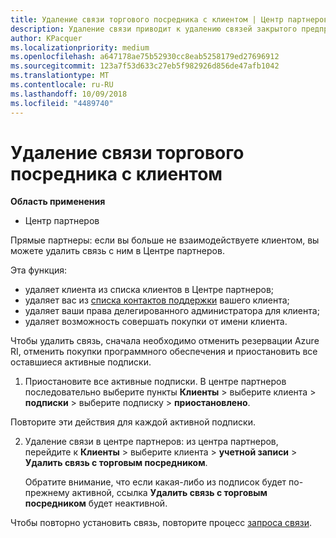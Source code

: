 ```yaml
---
title: Удаление связи торгового посредника с клиентом | Центр партнеров
description: Удаление связи приводит к удалению связей закрытого предприятия из представления в Центре партнеров.
author: KPacquer
ms.localizationpriority: medium
ms.openlocfilehash: a647178ae75b52930cc8eab5258179ed27696912
ms.sourcegitcommit: 123a7f53d633c27eb5f982926d856de47afb1042
ms.translationtype: MT
ms.contentlocale: ru-RU
ms.lasthandoff: 10/09/2018
ms.locfileid: "4489740"
---
```

# <a name="remove-a-reseller-relationship-with-a-customer"></a>Удаление связи торгового посредника с клиентом

**Область применения**

-   Центр партнеров

Прямые партнеры: если вы больше не взаимодействуете клиентом, вы можете удалить связь с ним в Центре партнеров. 

Эта функция:
*  удаляет клиента из списка клиентов в Центре партнеров;
*  удаляет вас из [списка контактов поддержки](assign-support-contacts.md) вашего клиента;
*  удаляет ваши права делегированного администратора для клиента;
*  удаляет возможность совершать покупки от имени клиента.

Чтобы удалить связь, сначала необходимо отменить резервации Azure RI, отменить покупки программного обеспечения и приостановить все оставшиеся активные подписки.

1.  Приостановите все активные подписки. В центре партнеров последовательно выберите пункты **Клиенты** > выберите клиента > **подписки** > выберите подписку > **приостановлено**. 

   Повторите эти действия для каждой активной подписки.

2.  Удаление связи в центре партнеров: из центра партнеров, перейдите к **Клиенты** > выберите клиента > **учетной записи** > **Удалить связь с торговым посредником**.

    Обратите внимание, что если какая-либо из подписок будет по-прежнему активной, ссылка **Удалить связь с торговым посредником** будет неактивной. 

Чтобы повторно установить связь, повторите процесс [запроса связи](request-a-relationship-with-a-customer.md).
